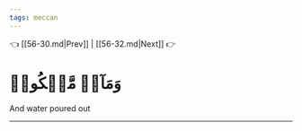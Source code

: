 ```yaml
---
tags: meccan
---
```


👈 [[56-30.md|Prev]] | [[56-32.md|Next]] 👉

# وَمَآءٖ مَّسۡكُوبٖ

And water poured out

---

